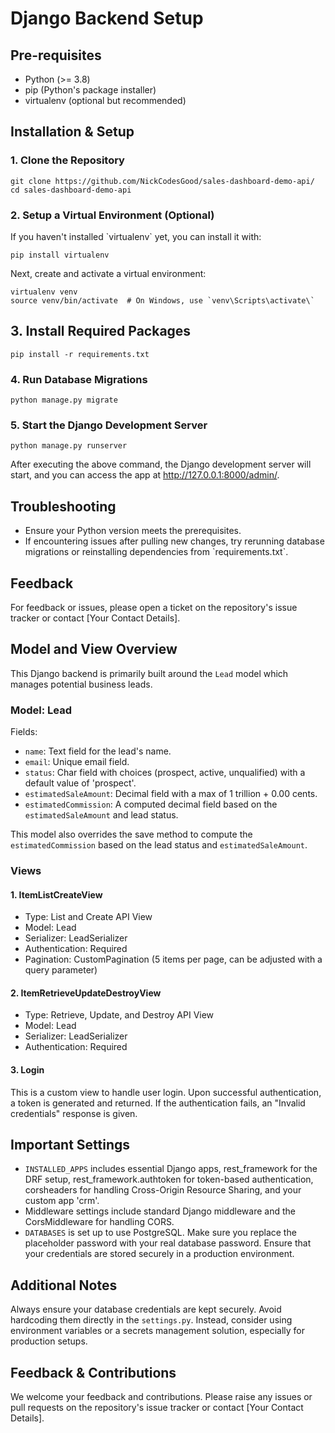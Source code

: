 # Django Backend Setup

## Pre-requisites

- Python (>= 3.8)
- pip (Python's package installer)
- virtualenv (optional but recommended)

## Installation & Setup

### 1. Clone the Repository

```
git clone https://github.com/NickCodesGood/sales-dashboard-demo-api/
cd sales-dashboard-demo-api
```

### 2. Setup a Virtual Environment (Optional)

If you haven't installed \`virtualenv\` yet, you can install it with:

```
pip install virtualenv
```

Next, create and activate a virtual environment:

```
virtualenv venv
source venv/bin/activate  # On Windows, use `venv\Scripts\activate\`
```

## 3. Install Required Packages

```
pip install -r requirements.txt
```

### 4. Run Database Migrations
```
python manage.py migrate
```

### 5. Start the Django Development Server

```
python manage.py runserver
```

After executing the above command, the Django development server will start, and you can access the app at http://127.0.0.1:8000/admin/.

## Troubleshooting

- Ensure your Python version meets the prerequisites.
- If encountering issues after pulling new changes, try rerunning database migrations or reinstalling dependencies from \`requirements.txt\`.

## Feedback

For feedback or issues, please open a ticket on the repository's issue tracker or contact \[Your Contact Details\].


## Model and View Overview

This Django backend is primarily built around the `Lead` model which manages potential business leads.

### Model: Lead

Fields:

- `name`: Text field for the lead's name.
- `email`: Unique email field.
- `status`: Char field with choices (prospect, active, unqualified) with a default value of 'prospect'.
- `estimatedSaleAmount`: Decimal field with a max of 1 trillion + 0.00 cents.
- `estimatedCommission`: A computed decimal field based on the `estimatedSaleAmount` and lead status.

This model also overrides the save method to compute the `estimatedCommission` based on the lead status and `estimatedSaleAmount`.

### Views

#### 1. ItemListCreateView

- Type: List and Create API View
- Model: Lead
- Serializer: LeadSerializer
- Authentication: Required
- Pagination: CustomPagination (5 items per page, can be adjusted with a query parameter)

#### 2. ItemRetrieveUpdateDestroyView

- Type: Retrieve, Update, and Destroy API View
- Model: Lead
- Serializer: LeadSerializer
- Authentication: Required

#### 3. Login

This is a custom view to handle user login. Upon successful authentication, a token is generated and returned. If the authentication fails, an "Invalid credentials" response is given.

## Important Settings

- `INSTALLED_APPS` includes essential Django apps, rest_framework for the DRF setup, rest_framework.authtoken for token-based authentication, corsheaders for handling Cross-Origin Resource Sharing, and your custom app 'crm'.
- Middleware settings include standard Django middleware and the CorsMiddleware for handling CORS.
- `DATABASES` is set up to use PostgreSQL. Make sure you replace the placeholder password with your real database password. Ensure that your credentials are stored securely in a production environment.

## Additional Notes

Always ensure your database credentials are kept securely. Avoid hardcoding them directly in the `settings.py`. Instead, consider using environment variables or a secrets management solution, especially for production setups.

## Feedback & Contributions

We welcome your feedback and contributions. Please raise any issues or pull requests on the repository's issue tracker or contact \[Your Contact Details\].


